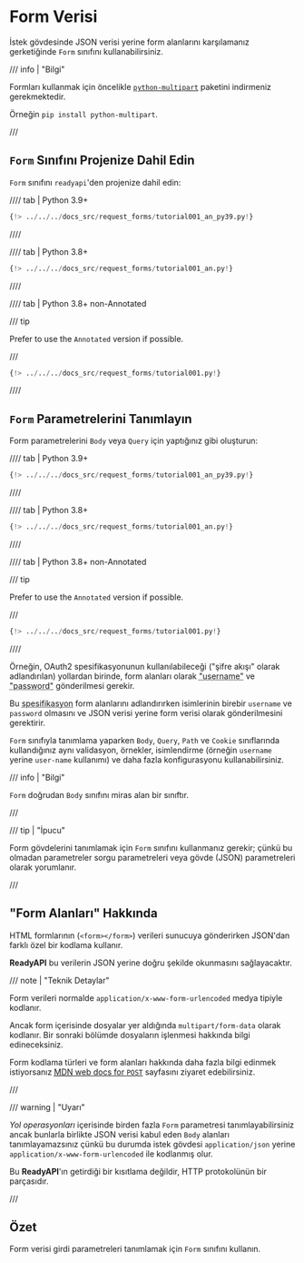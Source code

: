 # Form Verisi

İstek gövdesinde JSON verisi yerine form alanlarını karşılamanız gerketiğinde `Form` sınıfını kullanabilirsiniz.

/// info | "Bilgi"

Formları kullanmak için öncelikle <a href="https://github.com/Kludex/python-multipart" class="external-link" target="_blank">`python-multipart`</a> paketini indirmeniz gerekmektedir.

Örneğin `pip install python-multipart`.

///

## `Form` Sınıfını Projenize Dahil Edin

`Form` sınıfını `readyapi`'den projenize dahil edin:

//// tab | Python 3.9+

```Python hl_lines="3"
{!> ../../../docs_src/request_forms/tutorial001_an_py39.py!}
```

////

//// tab | Python 3.8+

```Python hl_lines="1"
{!> ../../../docs_src/request_forms/tutorial001_an.py!}
```

////

//// tab | Python 3.8+ non-Annotated

/// tip

Prefer to use the `Annotated` version if possible.

///

```Python hl_lines="1"
{!> ../../../docs_src/request_forms/tutorial001.py!}
```

////

## `Form` Parametrelerini Tanımlayın

Form parametrelerini `Body` veya `Query` için yaptığınız gibi oluşturun:

//// tab | Python 3.9+

```Python hl_lines="9"
{!> ../../../docs_src/request_forms/tutorial001_an_py39.py!}
```

////

//// tab | Python 3.8+

```Python hl_lines="8"
{!> ../../../docs_src/request_forms/tutorial001_an.py!}
```

////

//// tab | Python 3.8+ non-Annotated

/// tip

Prefer to use the `Annotated` version if possible.

///

```Python hl_lines="7"
{!> ../../../docs_src/request_forms/tutorial001.py!}
```

////

Örneğin, OAuth2 spesifikasyonunun kullanılabileceği ("şifre akışı" olarak adlandırılan) yollardan birinde, form alanları olarak <abbr title="Kullanıcı Adı: Username">"username"</abbr> ve <abbr title="Şifre: Password">"password"</abbr> gönderilmesi gerekir.

Bu <abbr title="Spesifikasyon: Specification">spesifikasyon</abbr> form alanlarını adlandırırken isimlerinin birebir `username` ve `password` olmasını ve JSON verisi yerine form verisi olarak gönderilmesini gerektirir.

`Form` sınıfıyla tanımlama yaparken `Body`, `Query`, `Path` ve `Cookie` sınıflarında kullandığınız aynı validasyon, örnekler, isimlendirme (örneğin `username` yerine `user-name` kullanımı) ve daha fazla konfigurasyonu kullanabilirsiniz.

/// info | "Bilgi"

`Form` doğrudan `Body` sınıfını miras alan bir sınıftır.

///

/// tip | "İpucu"

Form gövdelerini tanımlamak için `Form` sınıfını kullanmanız gerekir; çünkü bu olmadan parametreler sorgu parametreleri veya gövde (JSON) parametreleri olarak yorumlanır.

///

## "Form Alanları" Hakkında

HTML formlarının (`<form></form>`) verileri sunucuya gönderirken JSON'dan farklı özel bir kodlama kullanır.

**ReadyAPI** bu verilerin JSON yerine doğru şekilde okunmasını sağlayacaktır.

/// note | "Teknik Detaylar"

Form verileri normalde `application/x-www-form-urlencoded` medya tipiyle kodlanır.

Ancak form içerisinde dosyalar yer aldığında `multipart/form-data` olarak kodlanır. Bir sonraki bölümde dosyaların işlenmesi hakkında bilgi edineceksiniz.

Form kodlama türleri ve form alanları hakkında daha fazla bilgi edinmek istiyorsanız <a href="https://developer.mozilla.org/en-US/docs/Web/HTTP/Methods/POST" class="external-link" target="_blank"><abbr title="Mozilla Developer Network">MDN</abbr> web docs for <code>POST</code></a> sayfasını ziyaret edebilirsiniz.

///

/// warning | "Uyarı"

*Yol operasyonları* içerisinde birden fazla `Form` parametresi tanımlayabilirsiniz ancak bunlarla birlikte JSON verisi kabul eden `Body` alanları tanımlayamazsınız çünkü bu durumda istek gövdesi `application/json` yerine `application/x-www-form-urlencoded` ile kodlanmış olur.

Bu **ReadyAPI**'ın getirdiği bir kısıtlama değildir, HTTP protokolünün bir parçasıdır.

///

## Özet

Form verisi girdi parametreleri tanımlamak için `Form` sınıfını kullanın.
